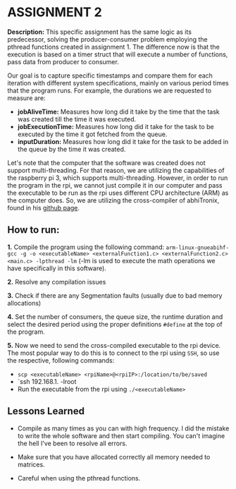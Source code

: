 # ASSIGNMENT 2

**Description:** 
This specific assignment has the same logic as its predecessor, solving the producer-consumer problem employing the pthread functions created in assignment 1. The difference now is that the execution is based on a timer struct that will execute a number of functions, pass data from producer to consumer. 

Our goal is to capture specific timestamps and compare them for each iteration with different system specifications, mainly on various period times that the program runs. For example, the durations we are requested to measure are:
* **jobAliveTime:** Measures how long did it take by the time that the task was created till the time it was executed.
* **jobExecutionTime:** Measures how long did it take for the task to be executed by the time it got fetched from the queue.
* **inputDuration:** Measures how long did it take for the task to be added in the queue by the time it was created.

Let's note that the computer that the software was created does not support multi-threading. For that reason, we are utilizing the capabilities of the raspberry pi 3, which supports multi-threading. However, in order to run the program in the rpi, we cannot just compile it in our computer and pass the executable to be run as the rpi uses different CPU architecture (ARM) as the computer does. So, we are utilizing the cross-compiler of abhiTronix, found in his [github page](https://github.com/abhiTronix/raspberry-pi-cross-compilers).

## How to run:

**1.** Compile the program using the following command: `arm-linux-gnueabihf-gcc -g -o <executableName> <externalFunction1.c> <externalFunction2.c> <main.c> -lpthread -lm` (-lm is used to execute the math operations we have specifically in this software).

**2.** Resolve any compilation issues

**3.** Check if there are any Segmentation faults (usually due to bad memory allocations)

**4.** Set the number of consumers, the queue size, the runtime duration and select the desired period using the proper definitions `#define` at the top of the program.

**5.** Now we need to send the cross-compiled executable to the rpi device. The most popular way to do this is to connect to the rpi using `SSH`, so use the respective, following commands:
 * `scp <executableName> <rpiName>@<rpiIP>:/location/to/be/saved`
 * `ssh 192.168.1.<IP assigned to RPI from router> -lroot
 * Run the executable from the rpi using `./<executableName>`
 
 ## Lessons Learned
 
 * Compile as many times as you can with high frequency. I did the mistake to write the whole software and then start compiling. You can't imagine the hell I've been to resolve all errors.
 
 * Make sure that you have allocated correctly all memory needed to matrices.
 
 * Careful when using the pthread functions. 
 
